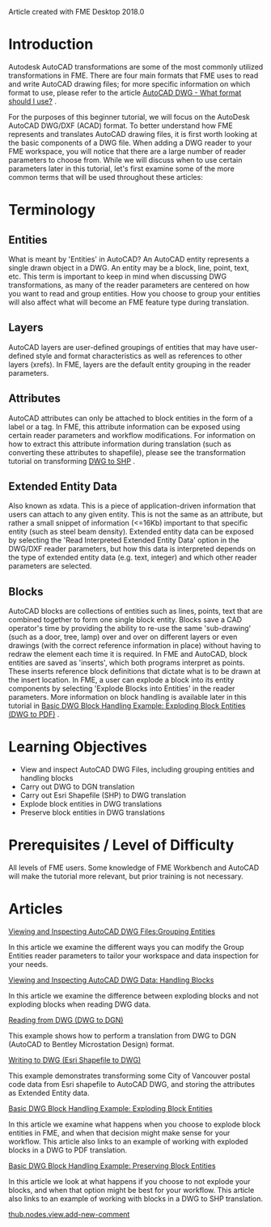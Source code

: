 Article created with FME Desktop 2018.0

Introduction
============

Autodesk AutoCAD transformations are some of the most commonly utilized
transformations in FME. There are four main formats that FME uses to
read and write AutoCAD drawing files; for more specific information on
which format to use, please refer to the article [AutoCAD DWG - What
format should I
use?](https://knowledge.safe.com/content/kbentry/21601/autocad-dwg-which-format-should-i-use.html)
.

For the purposes of this beginner tutorial, we will focus on the
AutoDesk AutoCAD DWG/DXF (ACAD) format. To better understand how FME
represents and translates AutoCAD drawing files, it is first worth
looking at the basic components of a DWG file. When adding a DWG reader
to your FME workspace, you will notice that there are a large number of
reader parameters to choose from. While we will discuss when to use
certain parameters later in this tutorial, let\'s first examine some of
the more common terms that will be used throughout these articles:

Terminology
===========

Entities
--------

What is meant by \'Entities\' in AutoCAD? An AutoCAD entity represents a
single drawn object in a DWG. An entity may be a block, line, point,
text, etc. This term is important to keep in mind when discussing DWG
transformations, as many of the reader parameters are centered on how
you want to read and group entities. How you choose to group your
entities will also affect what will become an FME feature type during
translation.

Layers
------

AutoCAD layers are user-defined groupings of entities that may have
user-defined style and format characteristics as well as references to
other layers (xrefs). In FME, layers are the default entity grouping in
the reader parameters.

Attributes
----------

AutoCAD attributes can only be attached to block entities in the form of
a label or a tag. In FME, this attribute information can be exposed
using certain reader parameters and workflow modifications. For
information on how to extract this attribute information during
translation (such as converting these attributes to shapefile), please
see the transformation tutorial on transforming [DWG to
SHP](https://knowledge.safe.com/content/kbentry/18737/tutorial-getting-started-with-autocad-and-fme.html)
.

Extended Entity Data
--------------------

Also known as xdata. This is a piece of application-driven information
that users can attach to any given entity. This is not the same as an
attribute, but rather a small snippet of information (\<=16Kb) important
to that specific entity (such as steel beam density). Extended entity
data can be exposed by selecting the \'Read Interpreted Extended Entity
Data\' option in the DWG/DXF reader parameters, but how this data is
interpreted depends on the type of extended entity data (e.g. text,
integer) and which other reader parameters are selected.

Blocks
------

AutoCAD blocks are collections of entities such as lines, points, text
that are combined together to form one single block entity. Blocks save
a CAD operator\'s time by providing the ability to re-use the same
\'sub-drawing\' (such as a door, tree, lamp) over and over on different
layers or even drawings (with the correct reference information in
place) without having to redraw the element each time it is required. In
FME and AutoCAD, block entities are saved as \'inserts\', which both
programs interpret as points. These inserts reference block definitions
that dictate what is to be drawn at the insert location. In FME, a user
can explode a block into its entity components by selecting \'Explode
Blocks into Entities\' in the reader parameters. More information on
block handling is available later in this tutorial in [Basic DWG Block
Handling Example: Exploding Block Entities (DWG to
PDF)](https://knowledge.safe.com/articles/27245/basic-dwg-block-handling-example-exploding-block-e.html)
.

Learning Objectives
===================

-   View and inspect AutoCAD DWG Files, including grouping entities and
    handling blocks
-   Carry out DWG to DGN translation
-   Carry out Esri Shapefile (SHP) to DWG translation
-   Explode block entities in DWG translations
-   Preserve block entities in DWG translations

Prerequisites / Level of Difficulty
===================================

All levels of FME users. Some knowledge of FME Workbench and AutoCAD
will make the tutorial more relevant, but prior training is not
necessary.

Articles
========

[Viewing and Inspecting AutoCAD DWG Files:Grouping
Entities](https://knowledge.safe.com/content/kbentry/22435/getting-started-with-autocad-and-fme-reader-parame.html)

In this article we examine the different ways you can modify the Group
Entities reader parameters to tailor your workspace and data inspection
for your needs.

[Viewing and Inspecting AutoCAD DWG Data: Handling
Blocks](https://knowledge.safe.com/articles/27244/viewing-and-inspecting-autocad-dwg-data-handling-b.html)

In this article we examine the difference between exploding blocks and
not exploding blocks when reading DWG data.

[Reading from DWG (DWG to
DGN)](https://knowledge.safe.com/articles/1470/how-to-convert-dwg-to-dgn-autocad-to-microstation.html)

This example shows how to perform a translation from DWG to DGN (AutoCAD
to Bentley Microstation Design) format.

[Writing to DWG (Esri Shapefile to
DWG)](https://knowledge.safe.com/articles/18703/how-to-convert-shp-to-dwg-esri-shapefile-to-autoca.html)

This example demonstrates transforming some City of Vancouver postal
code data from Esri shapefile to AutoCAD DWG, and storing the attributes
as Extended Entity data.

[Basic DWG Block Handling Example: Exploding Block
Entities](https://knowledge.safe.com/articles/27245/basic-dwg-block-handling-example-exploding-block-e.html)

In this article we examine what happens when you choose to explode block
entities in FME, and when that decision might make sense for your
workflow. This article also links to an example of working with exploded
blocks in a DWG to PDF translation.

[Basic DWG Block Handling Example: Preserving Block
Entities](https://knowledge.safe.com/articles/18737/tutorial-getting-started-with-autocad-and-fme.html)

In this article we look at what happens if you choose to not explode
your blocks, and when that option might be best for your workflow. This
article also links to an example of working with blocks in a DWG to SHP
translation.

[thub.nodes.view.add-new-comment](#)
